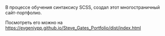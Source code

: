 В процессе обучения синтаксису SCSS, создал этот многостраничный сайт-портфолио.

Посмотреть его можно на https://evgeniypp.github.io/Steve_Gates_Portfolio/dist/index.html
